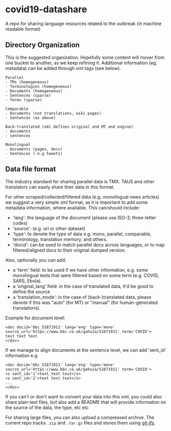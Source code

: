 # covid19-datashare
A repo for sharing language resources related to the outbreak (in machine readable format)

## Directory Organization
This is the suggested organization. Hopefully some content will mover from one bucket to another, as we keep refining it.
Additional information (eg. metadata) can be added through xml tags (see below).

```
Parallel 
- TMs (homogeneous)
- Terminologies (homogeneous)
- Documents (homogeneous)
- Sentences (sparse)
- Terms (sparse)

Comparable 
- Documents (not translations, wiki pages)
- Sentences (as above)

Back-translated (xml defines original and MT and engine)
- documents 
- sentences

Monolingual
- Documents (pages, docs) 
- Sentences ( e.g tweets) 
```

## Data file format

The industry standard for sharing parallel data is TMX. TAUS and other translators can easily share their data in this format.

For other scraped/collected/filtered data (e.g. monolingual news articles) we suggest a very simple xml format, as it is important to add some metadata information, where available. This can/should include: 

* 'lang': the language of the document (please use ISO-3, three-letter codes)
* 'source': (e.g. url or other dataset) 
* 'type': to denote the type of data e.g. mono, parallel, comparable, terminology, translation memory, and others. 
* 'docid': can be used to match parallel docs across languages, or to map filtered/aligned docs to their original dumped version.

Also, optionally you can add: 
* a 'term' field: to be used if we have other information, e.g. some monolingual texts that were filtered based on some term (e.g. COVID, SARS, Ebola).
* a 'original_lang' field: in the case of translated data, it'd be good to define the source
* a 'translation_mode': in the case of (back-)translated data, please denote if this was "auto" (for MT) or "manual" (for human-generated translations).

Example for document level:
```
<doc docid='bbc_51871911' lang='eng' type='mono' source_url='https://www.bbc.co.uk/gahuza/51871911' term='COVID'>
text text text
</doc>
```

If we manage to align documents at the sentence level, we can add 'sent_id' information e.g.
```
<doc docid='bbc_51871911' lang='eng' type='mono' source_url='https://www.bbc.co.uk/gahuza/51871911' term='COVID'>
<s sent_id='1'>text text text</s>
<s sent_id='2'>text text text</s>
...
</doc>
```

If you can't or don't want to convert your data into this xml, you could also share plain text files, but also add a README that will provide information on the source of the data, the type, etc etc

For sharing large files, you can also upload a compressed archive. The current repo tracks `.zip` and `.tar.gz` files and stores them using [git-lfs](https://git-lfs.github.com/).
